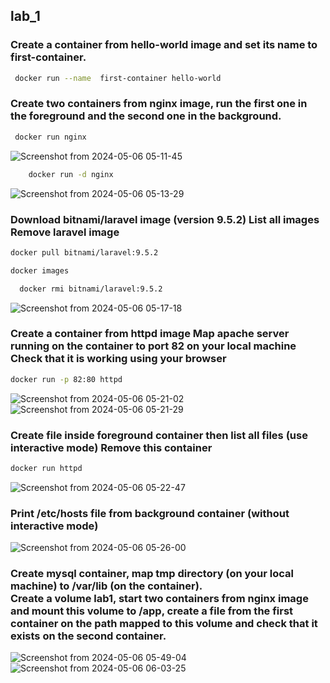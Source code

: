 ## lab_1

### Create a container from hello-world image and set its name to first-container.

```bash
 docker run --name  first-container hello-world
```

### Create two containers from nginx image, run the first one in the foreground and the second one in the background.
 	
   ```bash
    docker run nginx  
   ```
![Screenshot from 2024-05-06 05-11-45](https://github.com/hussein-elmlah/ITI-Labs-Docker/assets/147069168/73c23b08-7ed6-4e2e-86cc-b0277aea47ab)

```bash
    docker run -d nginx  
   ```
![Screenshot from 2024-05-06 05-13-29](https://github.com/hussein-elmlah/ITI-Labs-Docker/assets/147069168/152b6969-c88f-4d6b-8c49-adb037e20909)


### Download bitnami/laravel image (version 9.5.2) List all images Remove laravel image 
 
 ```bash
 docker pull bitnami/laravel:9.5.2  
 ```

  ```bash
 docker images  
 ```

 ```bash
   docker rmi bitnami/laravel:9.5.2
   ```

![Screenshot from 2024-05-06 05-17-18](https://github.com/hussein-elmlah/ITI-Labs-Docker/assets/147069168/740ba9df-d4e6-40b9-9b10-853f45466381)


### Create a container from httpd image  Map apache server running on the container to port 82 on your local machine Check that it is working using your browser

```bash
docker run -p 82:80 httpd
```
![Screenshot from 2024-05-06 05-21-02](https://github.com/hussein-elmlah/ITI-Labs-Docker/assets/147069168/a043d339-40a7-484c-9365-09a9868dc32a)
![Screenshot from 2024-05-06 05-21-29](https://github.com/hussein-elmlah/ITI-Labs-Docker/assets/147069168/31fd706f-44c6-4150-b869-47819bbfa5de)


 
### Create file inside foreground container then list all files (use interactive mode) Remove this container 
```bash
docker run httpd
```
![Screenshot from 2024-05-06 05-22-47](https://github.com/hussein-elmlah/ITI-Labs-Docker/assets/147069168/6fb99029-6e6a-4cb6-810c-ab6ffad68bcb)

### Print /etc/hosts file from background container (without interactive mode)
![Screenshot from 2024-05-06 05-26-00](https://github.com/hussein-elmlah/ITI-Labs-Docker/assets/147069168/2e7039b7-45da-4284-b820-d373a37ffc48)


### Create mysql container, map tmp directory (on your local machine) to /var/lib (on the container).<br/>Create a volume lab1, start two containers from nginx image and mount this volume to /app, create a file from the first container on the path mapped to this volume and check that it exists on the second container. 

![Screenshot from 2024-05-06 05-49-04](https://github.com/hussein-elmlah/ITI-Labs-Docker/assets/147069168/b1ccd56f-7c2d-4571-a29d-f2342c58f557)
![Screenshot from 2024-05-06 06-03-25](https://github.com/hussein-elmlah/ITI-Labs-Docker/assets/147069168/5fc5e1bf-447d-4f43-b34a-1e781a5830f7)

